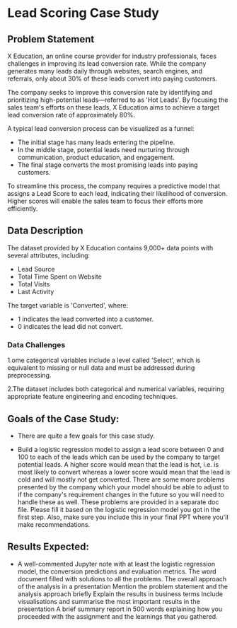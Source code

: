 # Lead Scoring Case Study

## Problem Statement

X Education, an online course provider for industry professionals, faces challenges in improving its lead conversion rate. While the company generates many leads daily through websites, search engines, and referrals, only about 30% of these leads convert into paying customers.

The company seeks to improve this conversion rate by identifying and prioritizing high-potential leads—referred to as 'Hot Leads'. By focusing the sales team's efforts on these leads, X Education aims to achieve a target lead conversion rate of approximately 80%.

A typical lead conversion process can be visualized as a funnel:

- The initial stage has many leads entering the pipeline.
- In the middle stage, potential leads need nurturing through communication, product education, and engagement.
- The final stage converts the most promising leads into paying customers.

To streamline this process, the company requires a predictive model that assigns a Lead Score to each lead, indicating their likelihood of conversion. Higher scores will enable the sales team to focus their efforts more efficiently.

## Data Description

The dataset provided by X Education contains 9,000+ data points with several attributes, including:
- Lead Source
- Total Time Spent on Website
- Total Visits  
- Last Activity

The target variable is 'Converted', where:

- 1 indicates the lead converted into a customer.
- 0 indicates the lead did not convert.

### Data Challenges

1.ome categorical variables include a level called 'Select', which is equivalent to missing or null data and must be addressed during preprocessing.

2.The dataset includes both categorical and numerical variables, requiring appropriate feature engineering and encoding techniques.

## Goals of the Case Study:

- There are quite a few goals for this case study.

- Build a logistic regression model to assign a lead score between 0 and 100 to each of the leads which can be used by the company to target potential leads. A higher score would mean that the lead is hot, i.e. is most likely to convert whereas a lower score would mean that the lead is cold and will mostly not get converted. There are some more problems presented by the company which your model should be able to adjust to if the company's requirement changes in the future so you will need to handle these as well. These problems are provided in a separate doc file. Please fill it based on the logistic regression model you got in the first step. Also, make sure you include this in your final PPT where you'll make recommendations.

## Results Expected:

- A well-commented Jupyter note with at least the logistic regression model, the conversion predictions and evaluation metrics. The word document filled with solutions to all the problems. The overall approach of the analysis in a presentation Mention the problem statement and the analysis approach briefly Explain the results in business terms Include visualisations and summarise the most important results in the presentation A brief summary report in 500 words explaining how you proceeded with the assignment and the learnings that you gathered.
